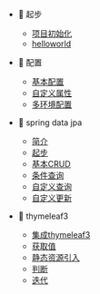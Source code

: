 * 🐶 起步

   * [项目初始化](chushihua)
   * [helloworld](helloworld)

* 🐶 配置

   * [基本配置](jibenpeizhi)
   * [自定义属性](zidingyishuxing)
   * [多环境配置](duohuanjing)

* 🐶 spring data jpa

   * [简介](jianjie)
   * [起步](qibu)
   * [基本CRUD](jiben)
   * [条件查询](tiaojianchaxun)
   * [自定义查询](zidingyichaxun)
   * [自定义更新](zidingyigengxin)

* 🐶 thymeleaf3

  * [集成thymeleaf3](jicheng)
  * [获取值](huoquzhi)
  * [静态资源引入](jingtaiziyuanyinru)
  * [判断](panduan)
  * [迭代](diedai)